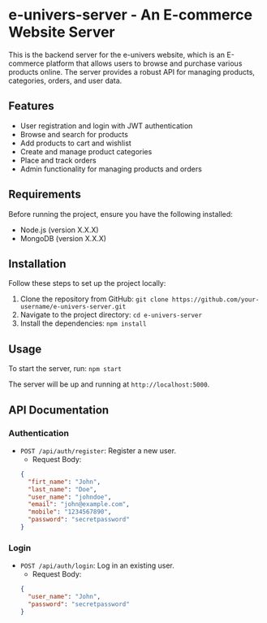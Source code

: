 # e-univers-server - An E-commerce Website Server



This is the backend server for the e-univers website, which is an E-commerce platform that allows users to browse and purchase various products online. The server provides a robust API for managing products, categories, orders, and user data.

## Features

- User registration and login with JWT authentication
- Browse and search for products
- Add products to cart and wishlist
- Create and manage product categories
- Place and track orders
- Admin functionality for managing products and orders

## Requirements

Before running the project, ensure you have the following installed:

- Node.js (version X.X.X)
- MongoDB (version X.X.X)

## Installation

Follow these steps to set up the project locally:

1. Clone the repository from GitHub: `git clone https://github.com/your-username/e-univers-server.git`
2. Navigate to the project directory: `cd e-univers-server`
3. Install the dependencies: `npm install`

## Usage

To start the server, run: `npm start`

The server will be up and running at `http://localhost:5000`.

## API Documentation

### Authentication

- `POST /api/auth/register`: Register a new user.
  - Request Body:
  ```json
  {
    "firt_name": "John",
    "last_name": "Doe",
    "user_name": "johndoe",
    "email": "john@example.com",
    "mobile": "1234567890",
    "password": "secretpassword"
  }
### Login

- `POST /api/auth/login`: Log in an existing user.
  - Request Body:
  ```json
  {
    "user_name": "John",
    "password": "secretpassword"
  }
